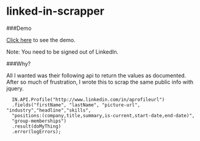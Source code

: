 linked-in-scrapper
==================

###Demo

[Click here](http://htmlpreview.github.io/?https://github.com/palaniraja/linked-in-scrapper/blob/master/index.html) to see the demo. 

Note: You need to be signed out of LinkedIn. 

###Why?

All I wanted was their following api to return the values as documented. After so much of frustration, I wrote this to scrap the same public info with jquery.

      IN.API.Profile("http://www.linkedin.com/in/aprofileurl")
      .fields("firstName", "lastName", "picture-url", "industry","headline","skills",
      "positions:(company,title,summary,is-current,start-date,end-date)", 
      "group-memberships")
      .result(doMyThing)
      .error(logErrors);
